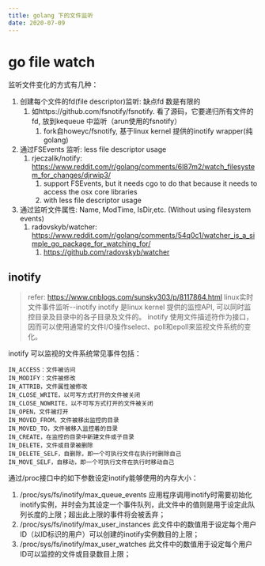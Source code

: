 ```yaml
---
title: golang 下的文件监听
date: 2020-07-09
---
```

# go file watch
监听文件变化的方式有几种：
1. 创建每个文件的fd(file descriptor)监听: 缺点fd 数是有限的
   1. 如https://github.com/fsnotify/fsnotify. 看了源码，它要递归所有文件的fd, 放到kequeue 中监听（arun使用的fsnotify）
      1. fork自howeyc/fsnotify, 基于linux kernel 提供的inotify wrapper(纯golang)
2. 通过FSEvents 监听: less file descriptor usage
    1. rjeczalik/notify: https://www.reddit.com/r/golang/comments/6l87m2/watch_filesystem_for_changes/djrwip3/
        1. support FSEvents, but it needs cgo to do that because it needs to access the osx core libraries
        2. with less file descriptor usage 
3. 通过监听文件属性: Name, ModTime, IsDir,etc. (Without using filesystem events)
    1. radovskyb/watcher: https://www.reddit.com/r/golang/comments/54q0c1/watcher_is_a_simple_go_package_for_watching_for/
        1. https://github.com/radovskyb/watcher

## inotify
> refer: https://www.cnblogs.com/sunsky303/p/8117864.html linux实时文件事件监听--inotify
inotify 是linux kernel 提供的监控API, 可以同时监控目录及目录中的各子目录及文件的。
inotify 使用文件描述符作为接口，因而可以使用通常的文件I/O操作select、poll和epoll来监视文件系统的变化。

inotify 可以监视的文件系统常见事件包括：

    IN_ACCESS：文件被访问
    IN_MODIFY：文件被修改
    IN_ATTRIB，文件属性被修改
    IN_CLOSE_WRITE，以可写方式打开的文件被关闭
    IN_CLOSE_NOWRITE，以不可写方式打开的文件被关闭
    IN_OPEN，文件被打开
    IN_MOVED_FROM，文件被移出监控的目录
    IN_MOVED_TO，文件被移入监控着的目录
    IN_CREATE，在监控的目录中新建文件或子目录
    IN_DELETE，文件或目录被删除
    IN_DELETE_SELF，自删除，即一个可执行文件在执行时删除自己
    IN_MOVE_SELF，自移动，即一个可执行文件在执行时移动自己
 
通过/proc接口中的如下参数设定inotify能够使用的内存大小：
1. /proc/sys/fs/inotify/max_queue_events
应用程序调用inotify时需要初始化inotify实例，并时会为其设定一个事件队列，此文件中的值则是用于设定此队列长度的上限；超出此上限的事件将会被丢弃；
2. /proc/sys/fs/inotify/max_user_instances
此文件中的数值用于设定每个用户ID（以ID标识的用户）可以创建的inotify实例数目的上限；
3. /proc/sys/fs/inotify/max_user_watches
此文件中的数值用于设定每个用户ID可以监控的文件或目录数目上限；